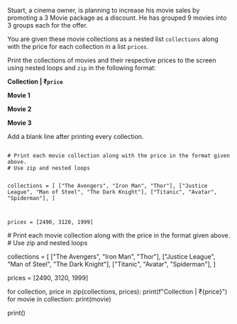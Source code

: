 Stuart, a cinema owner, is planning to increase his movie sales by promoting a 3 Movie package as a discount.
He has grouped 9 movies into 3 groups each for the offer.

You are given these movie collections as a nested list `collections` along with the price for each collection in a list `prices`.

Print the collections of movies and their respective prices to the screen using nested loops and `zip` in the following format:

**Collection \| ₹`price`**

**Movie 1**

**Movie 2**

**Movie 3**

Add a blank line after printing every collection.

<Editor lang="python" type="exercise">
<code>
# Print each movie collection along with the price in the format given above.
# Use zip and nested loops

collections = [
  ["The Avengers", "Iron Man", "Thor"],
  ["Justice League", "Man of Steel", "The Dark Knight"],
  ["Titanic", "Avatar", "Spiderman"],
]

prices = [2490, 3120, 1999]
</code>

<solution>
# Print each movie collection along with the price in the format given above.
# Use zip and nested loops

collections = [
  ["The Avengers", "Iron Man", "Thor"],
  ["Justice League", "Man of Steel", "The Dark Knight"],
  ["Titanic", "Avatar", "Spiderman"],
]

prices = [2490, 3120, 1999]

for collection, price in zip(collections, prices):
  print(f"Collection |  ₹{price}")
  for movie in collection:
    print(movie)

  print()
</solution>
</Editor>